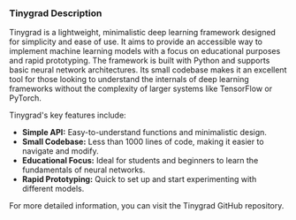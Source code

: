 ### Tinygrad Description

Tinygrad is a lightweight, minimalistic deep learning framework designed for simplicity and ease of use. It aims to provide an accessible way to implement machine learning models with a focus on educational purposes and rapid prototyping. The framework is built with Python and supports basic neural network architectures. Its small codebase makes it an excellent tool for those looking to understand the internals of deep learning frameworks without the complexity of larger systems like TensorFlow or PyTorch.

Tinygrad's key features include:

- **Simple API:** Easy-to-understand functions and minimalistic design.
- **Small Codebase:** Less than 1000 lines of code, making it easier to navigate and modify.
- **Educational Focus:** Ideal for students and beginners to learn the fundamentals of neural networks.
- **Rapid Prototyping:** Quick to set up and start experimenting with different models.

For more detailed information, you can visit the Tinygrad GitHub repository.

